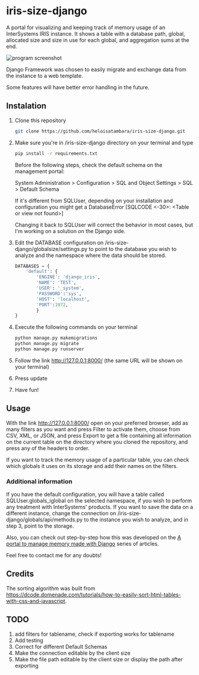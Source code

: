 # iris-size-django

A portal for visualizing and keeping track of memory usage of an InterSystems IRIS instance. It shows a table with a database path, global, allocated size and size in use for each global, and aggregation sums at the end.

![program screenshot](https://github.com/heloisatambara/iris-size-django/assets/81993336/f5d925af-e434-40f4-9a10-2d044c9e11a7)

Django Framework was chosen to easily migrate and exchange data from the instance to a web template.

Some features will have better error handling in the future.

## Instalation

1. Clone this repository

    ```sh
    git clone https://github.com/heloisatambara/iris-size-django.git
    ```

2. Make sure you're in /iris-size-django directory on your terminal and type

    ```sh
    pip install -r requirements.txt
    ```

    Before the following steps, check the default schema on the management portal:

    System Administration > Configuration > SQL and Object Settings > SQL > Default Schema

    If it's different from SQLUser, depending on your installation and configuration you might get a DatabaseError [SQLCODE <-30>: \<Table or view not found\>]

    Changing it back to SQLUser will correct the behavior in most cases, but I'm working on a solution on the Django side.

3. Edit the DATABASE configuration on /iris-size-django/globalsize/settings.py to point to the database you wish to analyze and the namespace where the data should be stored.

    ```python
    DATABASES = {
        'default': {
            'ENGINE': 'django_iris',
            'NAME': 'TEST',
            'USER': '_system',
            'PASSWORD':'sys',
            'HOST': 'localhost',
            'PORT':1972,
            }
    }
    ```

4. Execute the following commands on your terminal

    ```sh
    python manage.py makemigrations
    python manage.py migrate
    python manage.py runserver
    ```

5. Follow the link <http://127.0.0.1:8000/> (the same URL will be shown on your terminal)
6. Press update
7. Have fun!

## Usage

With the link <http://127.0.0.1:8000/> open on your preferred browser, add as many filters as you want and press Filter to activate them, choose from CSV, XML, or JSON, and press Export to get a file containing all information on the current table on the directory where you cloned the repository, and press any of the headers to order.

If you want to track the memory usage of a particular table, you can check which globals it uses on its storage and add their names on the filters.

### Additional information

If you have the default configuration, you will have a table called SQLUser.globals_iglobal on the selected namespace, if you wish to perform any treatment with InterSystems' products. If you want to save the data on a different instance, change the connection on /iris-size-django/globals/api/methods.py to the instance you wish to analyze, and in step 3, point to the storage.

Also, you can check out step-by-step how this was developed on  the [A portal to manage memory made with Django](https://community.intersystems.com/post/portal-manage-memory-made-django-part-1) series of articles.

Feel free to contact me for any doubts!

## Credits

The sorting algorithm was built from <https://dcode.domenade.com/tutorials/how-to-easily-sort-html-tables-with-css-and-javascript>.

## TODO

1. add filters for tablename, check if exporting works for tablename
2. Add testing
3. Correct for different Default Schemas
4. Make the connection editable by the client size
5. Make the file path editable by the client size or display the path after exporting
